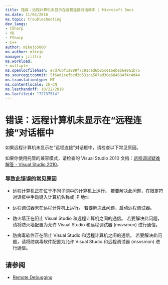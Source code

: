 ```yaml
---
title: 错误：远程计算机未显示在远程连接对话框中 | Microsoft Docs
ms.date: 11/04/2016
ms.topic: troubleshooting
dev_langs:
- CSharp
- VB
- FSharp
- C++
author: mikejo5000
ms.author: mikejo
manager: jillfra
ms.workload:
- multiple
ms.openlocfilehash: e7d76bf1a889f7c91ced6b85ce16ebeb6e9a1b75
ms.sourcegitcommit: 5f6ad1cefbcd3d531ce587ad30e684684f4c4d44
ms.translationtype: MT
ms.contentlocale: zh-CN
ms.lasthandoff: 10/22/2019
ms.locfileid: "72737514"
---
```

# <a name="error-remote-machine-does-not-appear-in-a-remote-connections-dialog"></a>错误：远程计算机未显示在“远程连接”对话框中
如果远程计算机未显示在“远程连接”对话框中，请检查以下常见原因。

 如果你使用托管的兼容模式，请检查的 Visual Studio 2010 文档：[远程调试疑难解答 - Visual Studio 2010](https://docs.microsoft.com/previous-versions/visualstudio/visual-studio-2010/2ys11ead(v=vs.100))。

### <a name="common-causes-for-this-error"></a>导致此错误的常见原因

- 远程计算机正在位于不同子网中的计算机上运行。 若要解决此问题，在限定符对话框中手动键入计算机名称或 IP 地址

- 远程调试器未在远程计算机上运行。 若要解决此问题，启动远程调试器。

- 防火墙正在阻止 Visual Studio 和远程计算机之间的通信。 若要解决此问题，请将防火墙配置为允许 Visual Studio 和远程调试器 (msvsmon) 进行通信。

- 防病毒软件正在阻止 Visual Studio 和远程计算机之间的通信。 若要解决此问题，请将防病毒软件配置为允许 Visual Studio 和远程调试器 (msvsmon) 进行通信。

## <a name="see-also"></a>请参阅
- [Remote Debugging](../debugger/remote-debugging.md)